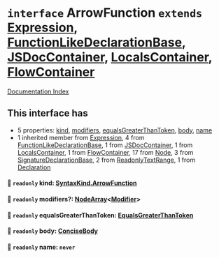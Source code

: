 # `interface` ArrowFunction `extends` [Expression](../interface.Expression/README.md), [FunctionLikeDeclarationBase](../interface.FunctionLikeDeclarationBase/README.md), [JSDocContainer](../interface.JSDocContainer/README.md), [LocalsContainer](../interface.LocalsContainer/README.md), [FlowContainer](../interface.FlowContainer/README.md)

[Documentation Index](../README.md)

## This interface has

- 5 properties:
[kind](#-readonly-kind-syntaxkindarrowfunction),
[modifiers](#-readonly-modifiers-nodearraymodifier),
[equalsGreaterThanToken](#-readonly-equalsgreaterthantoken-equalsgreaterthantoken),
[body](#-readonly-body-concisebody),
[name](#-readonly-name-never)
- 1 inherited member from [Expression](../interface.Expression/README.md), 4 from [FunctionLikeDeclarationBase](../interface.FunctionLikeDeclarationBase/README.md), 1 from [JSDocContainer](../interface.JSDocContainer/README.md), 1 from [LocalsContainer](../interface.LocalsContainer/README.md), 1 from [FlowContainer](../interface.FlowContainer/README.md), 17 from [Node](../interface.Node/README.md), 3 from [SignatureDeclarationBase](../interface.SignatureDeclarationBase/README.md), 2 from [ReadonlyTextRange](../interface.ReadonlyTextRange/README.md), 1 from [Declaration](../interface.Declaration/README.md)


#### 📄 `readonly` kind: [SyntaxKind.ArrowFunction](../enum.SyntaxKind/README.md#arrowfunction--220)



#### 📄 `readonly` modifiers?: [NodeArray](../interface.NodeArray/README.md)\<[Modifier](../type.Modifier/README.md)>



#### 📄 `readonly` equalsGreaterThanToken: [EqualsGreaterThanToken](../type.EqualsGreaterThanToken/README.md)



#### 📄 `readonly` body: [ConciseBody](../type.ConciseBody/README.md)



#### 📄 `readonly` name: `never`



